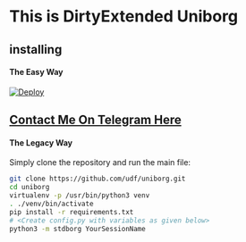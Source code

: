 # This is DirtyExtended Uniborg

## installing

#### The Easy Way

[![Deploy](https://www.herokucdn.com/deploy/button.svg)](https://heroku.com/deploy)

## [Contact Me On Telegram Here](https://telegram.dog/theRay1)
#### The Legacy Way
Simply clone the repository and run the main file:
```sh
git clone https://github.com/udf/uniborg.git
cd uniborg
virtualenv -p /usr/bin/python3 venv
. ./venv/bin/activate
pip install -r requirements.txt
# <Create config.py with variables as given below>
python3 -m stdborg YourSessionName
```
